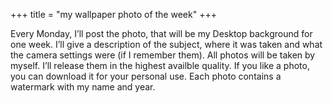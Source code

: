 +++
title = "my wallpaper photo of the week"
+++

Every Monday, I’ll post the photo, that will be my Desktop background for one week. I’ll give a description of the subject, where it was taken and what the camera settings were (if I remember them). All photos will be taken by myself. I’ll release them in the highest availble quality. If you like a photo, you can download it for your personal use. Each photo contains a watermark with my name and year.
